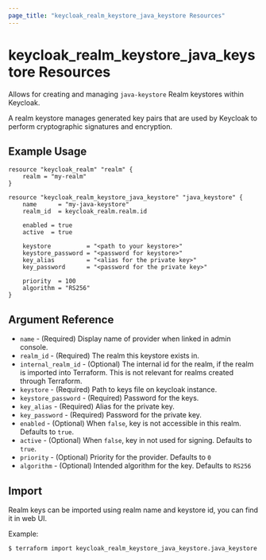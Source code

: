 ```yaml
---
page_title: "keycloak_realm_keystore_java_keystore Resources"
---
```


# keycloak\_realm\_keystore\_java_keystore Resources

Allows for creating and managing `java-keystore` Realm keystores within Keycloak.

A realm keystore manages generated key pairs that are used by Keycloak to perform cryptographic signatures and encryption.

## Example Usage

```hcl
resource "keycloak_realm" "realm" {
	realm = "my-realm"
}

resource "keycloak_realm_keystore_java_keystore" "java_keystore" {
	name      = "my-java-keystore"
	realm_id  = keycloak_realm.realm.id

	enabled = true
	active  = true

	keystore          = "<path to your keystore>"
	keystore_password = "<password for keystore>"
	key_alias         = "<alias for the private key>"
	key_password      = "<password for the private key>"

	priority  = 100
	algorithm = "RS256"
}
```

## Argument Reference

- `name` - (Required) Display name of provider when linked in admin console.
- `realm_id` - (Required) The realm this keystore exists in.
- `internal_realm_id` - (Optional) The internal id for the realm, if the realm is imported into Terraform. This is not relevant for realms created through Terraform.
- `keystore` - (Required) Path to keys file on keycloak instance.
- `keystore_password` - (Required) Password for the keys.
- `key_alias` - (Required) Alias for the private key.
- `key_password` - (Required) Password for the private key.
- `enabled` - (Optional) When `false`, key is not accessible in this realm. Defaults to `true`.
- `active` - (Optional) When `false`, key in not used for signing. Defaults to `true`.
- `priority` - (Optional) Priority for the provider. Defaults to `0`
- `algorithm` - (Optional) Intended algorithm for the key. Defaults to `RS256`

## Import

Realm keys can be imported using realm name and keystore id, you can find it in web UI.

Example:

```bash
$ terraform import keycloak_realm_keystore_java_keystore.java_keystore my-realm/618cfba7-49aa-4c09-9a19-2f699b576f0b
```

